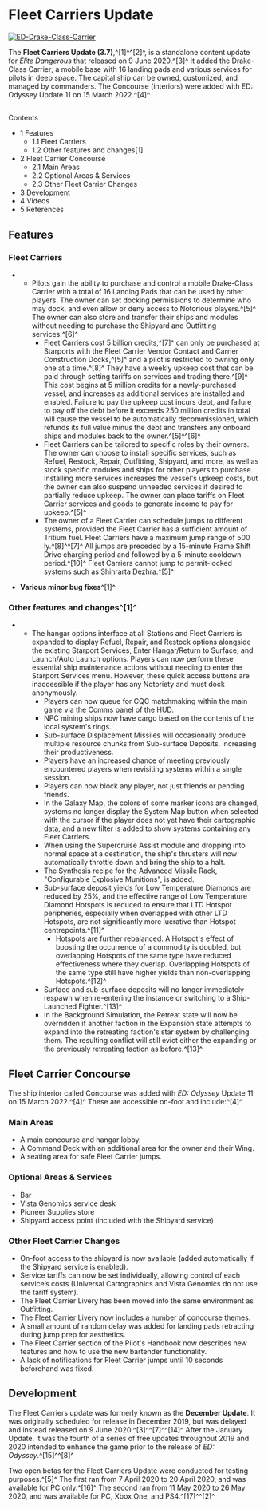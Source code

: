 # Fleet Carriers Update
[![ED-Drake-Class-Carrier](https://static.wikia.nocookie.net/elite-dangerous/images/c/cd/ED-Drake-Class-Carrier.png/revision/latest/scale-to-width-down/300?cb=20200326223341)](https://static.wikia.nocookie.net/elite-dangerous/images/c/cd/ED-Drake-Class-Carrier.png/revision/latest?cb=20200326223341) 	 		 			 		 		 		 	 

The **Fleet Carriers Update (3.7)**,^[1]^^[2]^, is a standalone content update for *Elite Dangerous* that released on  9 June 2020.^[3]^ It added the Drake-Class Carrier; a mobile base with 16 landing pads and various services for pilots in deep space. The capital ship can be owned, customized, and managed by commanders. The Concourse (interiors) were added with ED: Odyssey Update 11 on 15 March 2022.^[4]^ 

## 

Contents

- 1 Features
    - 1.1 Fleet Carriers
    - 1.2 Other features and changes[1]
- 2 Fleet Carrier Concourse
    - 2.1 Main Areas
    - 2.2 Optional Areas & Services
    - 2.3 Other Fleet Carrier Changes
- 3 Development
- 4 Videos
- 5 References

## Features

### **Fleet Carriers**

- - Pilots gain the ability to purchase and control a mobile Drake-Class Carrier with a total of 16 Landing Pads that can be used by other players. The owner can set docking permissions to determine who may dock, and even allow or deny access to Notorious players.^[5]^ The owner can also store and transfer their ships and modules without needing to purchase the Shipyard and Outfitting services.^[6]^
    - Fleet Carriers cost 5 billion credits,^[7]^ can only be purchased at Starports with the Fleet Carrier Vendor Contact and Carrier Construction Docks,^[5]^ and a pilot is restricted to owning only one at a time.^[8]^ They have a weekly upkeep cost that can be paid through setting tariffs on services and trading there.^[9]^ This cost begins at 5 million credits for a newly-purchased vessel, and increases as additional services are installed and enabled. Failure to pay the upkeep cost incurs debt, and failure to pay off the debt before it exceeds 250 million credits in total will cause the vessel to be automatically decommissioned, which refunds its full value minus the debt and transfers any onboard ships and modules back to the owner.^[5]^^[6]^
    - Fleet Carriers can be tailored to specific roles by their owners. The owner can choose to install specific services, such as Refuel, Restock, Repair, Outfitting, Shipyard, and more, as well as stock specific modules and ships for other players to purchase. Installing more services increases the vessel's upkeep costs, but the owner can also suspend unneeded services if desired to partially reduce upkeep. The owner can place tariffs on Fleet Carrier services and goods to generate income to pay for upkeep.^[5]^
    - The owner of a Fleet Carrier can schedule jumps to different systems, provided the Fleet Carrier has a sufficient amount of Tritium fuel. Fleet Carriers have a maximum jump range of 500 ly.^[8]^^[7]^ All jumps are preceded by a 15-minute Frame Shift Drive charging period and followed by a 5-minute cooldown period.^[10]^ Fleet Carriers cannot jump to permit-locked systems such as Shinrarta Dezhra.^[5]^

- **Various minor bug fixes**^[1]^

### **Other features and changes**^[1]^

- - The hangar options interface at all Stations and Fleet Carriers is expanded to display Refuel, Repair, and Restock options alongside the existing Starport Services, Enter Hangar/Return to Surface, and Launch/Auto Launch options. Players can now perform these essential ship maintenance actions without needing to enter the Starport Services menu. However, these quick access buttons are inaccessible if the player has any Notoriety and must dock anonymously.
    - Players can now queue for CQC matchmaking within the main game via the Comms panel of the HUD.
    - NPC mining ships now have cargo based on the contents of the local system's rings.
    - Sub-surface Displacement Missiles will occasionally produce multiple resource chunks from Sub-surface Deposits, increasing their productiveness.
    - Players have an increased chance of meeting previously encountered players when revisiting systems within a single session.
    - Players can now block any player, not just friends or pending friends.
    - In the Galaxy Map, the colors of some marker icons are changed, systems no longer display the System Map button when selected with the cursor if the player does not yet have their cartographic data, and a new filter is added to show systems containing any Fleet Carriers.
    - When using the Supercruise Assist module and dropping into normal space at a destination, the ship's thrusters will now automatically throttle down and bring the ship to a halt.
    - The Synthesis recipe for the Advanced Missile Rack, "Configurable Explosive Munitions", is added.
    - Sub-surface deposit yields for Low Temperature Diamonds are reduced by 25%, and the effective range of Low Temperature Diamond Hotspots is reduced to ensure that LTD Hotspot peripheries, especially when overlapped with other LTD Hotspots, are not significantly more lucrative than Hotspot centrepoints.^[11]^
        - Hotspots are further rebalanced. A Hotspot's effect of boosting the occurrence of a commodity is doubled, but overlapping Hotspots of the same type have reduced effectiveness where they overlap. Overlapping Hotspots of the same type still have higher yields than non-overlapping Hotspots.^[12]^
    - Surface and sub-surface deposits will no longer immediately respawn when re-entering the instance or switching to a Ship-Launched Fighter.^[13]^
    - In the Background Simulation, the Retreat state will now be overridden if another faction in the Expansion state attempts to expand into the retreating faction's star system by challenging them. The resulting conflict will still evict either the expanding or the previously retreating faction as before.^[13]^

## Fleet Carrier Concourse

The ship interior called Concourse was added with *ED: Odyssey* Update 11 on 15 March 2022.^[4]^ These are accessible on-foot and include:^[4]^

### **Main Areas**

- A main concourse and hangar lobby.
- A Command Deck with an additional area for the owner and their Wing.
- A seating area for safe Fleet Carrier jumps.

### **Optional Areas & Services**

- Bar
- Vista Genomics service desk
- Pioneer Supplies store
- Shipyard access point (included with the Shipyard service)

### **Other Fleet Carrier Changes**

- On-foot access to the shipyard is now available (added automatically if the Shipyard service is enabled).
- Service tariffs can now be set individually, allowing control of each service’s costs (Universal Cartographics and Vista Genomics do not use the tariff system).
- The Fleet Carrier Livery has been moved into the same environment as Outfitting.
- The Fleet Carrier Livery now includes a number of concourse themes.
- A small amount of random delay was added for landing pads retracting during jump prep for aesthetics.
- The Fleet Carrier section of the Pilot's Handbook now describes new features and how to use the new bartender functionality.
- A lack of notifications for Fleet Carrier jumps until 10 seconds beforehand was fixed.

## Development

The Fleet Carriers update was formerly known as the **December Update**. It was originally scheduled for release in December 2019, but was delayed and instead released on 9 June 2020.^[3]^^[7]^^[14]^ After the January Update, it was the fourth of a series of free updates throughout 2019 and 2020 intended to enhance the game prior to the release of *ED: Odyssey*.^[15]^^[8]^

Two open betas for the Fleet Carriers Update were conducted for testing purposes.^[5]^ The first ran from 7 April 2020 to 20 April 2020, and was available for PC only.^[16]^ The second ran from 11 May 2020 to 26 May 2020, and was available for PC, Xbox One, and PS4.^[17]^^[2]^